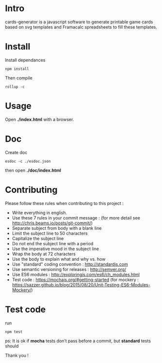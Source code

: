 # Intro
cards-generator is a javascript software to generate printable game cards based on svg templates and Framacalc spreadsheets to fill these templates.

# Install
Install dependances

`npm install`

Then compile

`rollup -c`

# Usage
Open **./index.html** with a browser.

# Doc
Create doc

`esdoc -c ./esdoc.json`

then open **./doc/index.html**

# Contributing
Please follow these rules when contributing to this project :
* Write everything in english.
* Use these 7 rules in your commit message : (for more detail see http://chris.beams.io/posts/git-commit/)
 * Separate subject from body with a blank line
 * Limit the subject line to 50 characters
 * Capitalize the subject line
 * Do not end the subject line with a period
 * Use the imperative mood in the subject line
 * Wrap the body at 72 characters
 * Use the body to explain what and why vs. how
* Use "standard" coding convention : http://standardjs.com
* Use semantic versioning for releases : http://semver.org/
* Use ES6 modules : http://exploringjs.com/es6/ch_modules.html
* Test code : https://mochajs.org/#getting-started (for mockery : https://sazzer.github.io/blog/2015/08/20/Unit-Testing-ES6-Modules-Mockery/)

# Test code
run

`npm test`

ps: It is ok if **mocha** tests don’t pass before a commit, but **standard** tests should

Thank you !